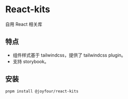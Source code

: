 # React-kits

自用 React 相关库

## 特点

- 组件样式基于 tailwindcss，提供了 tailwindcss plugin。
- 支持 storybook。

## 安装

```bash
pnpm install @joyfour/react-kits
```

